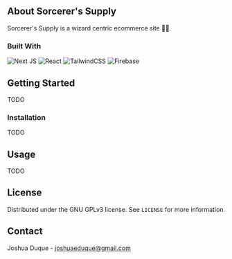 ## About Sorcerer's Supply

Sorcerer's Supply is a wizard centric ecommerce site 🧙‍♂️.

### Built With

![Next JS](https://img.shields.io/badge/Next-black?style=for-the-badge&logo=next.js&logoColor=white)
![React](https://img.shields.io/badge/react-%2320232a.svg?style=for-the-badge&logo=react&logoColor=%2361DAFB)
![TailwindCSS](https://img.shields.io/badge/tailwindcss-%2338B2AC.svg?style=for-the-badge&logo=tailwind-css&logoColor=white)
![Firebase](https://img.shields.io/badge/firebase-a08021?style=for-the-badge&logo=firebase&logoColor=ffcd34)

## Getting Started

TODO

### Installation

TODO

## Usage

TODO

## License

Distributed under the GNU GPLv3 license. See `LICENSE` for more information.

## Contact

Joshua Duque - joshuaeduque@gmail.com
